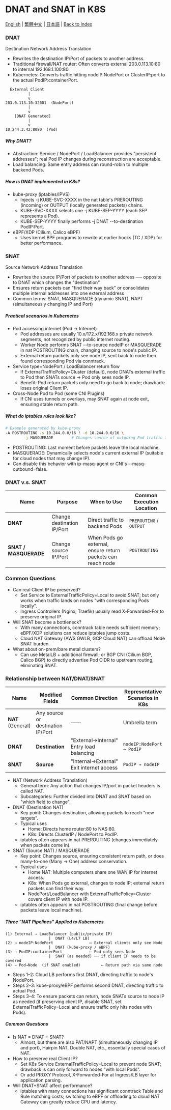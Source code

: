 # DNAT and SNAT in K8S

[English](../en/12_dnat_and_snat_in_k8s.md) | [繁體中文](../zh-tw/12_dnat_and_snat_in_k8s.md) | [日本語](../ja/12_dnat_and_snat_in_k8s.md) | [Back to Index](../README.md)

### DNAT
Destination Network Address Translation
- Rewrites the destination IP/Port of packets to another address.
- Traditional firewall/NAT router: Often converts external 203.0.113.10:80 to internal 192.168.1.100:80.
- Kubernetes: Converts traffic hitting nodeIP:NodePort or ClusterIP:port to the actual PodIP:containerPort.

```
  External Client
          |
          v
203.0.113.10:32001  (NodePort)
          |
          v
    [DNAT Generated]
          |
          v
10.244.3.42:8080  (Pod)

```

##### Why DNAT?
- Abstraction: Service / NodePort / LoadBalancer provides "persistent addresses"; real Pod IP changes during reconstruction are acceptable.
- Load balancing: Same entry address can round-robin to multiple backend Pods.

##### How is DNAT implemented in K8s?
- kube-proxy (iptables/IPVS)
  - Injects -j KUBE-SVC-XXXX in the nat table's PREROUTING (incoming) or OUTPUT (locally generated packets) chains.
  - KUBE-SVC-XXXX selects one -j KUBE-SEP-YYYY (each SEP represents a Pod).
  - KUBE-SEP-YYYY finally performs -j DNAT --to-destination PodIP:Port.
- eBPF/XDP (Cilium, Calico eBPF)
  - Uses kernel BPF programs to rewrite at earlier hooks (TC / XDP) for better performance.

### SNAT
Source Network Address Translation
- Rewrites the source IP/Port of packets to another address ── opposite to DNAT which changes the "destination"
- Ensures return packets can "find their way back" or consolidates multiple internal addresses into one external address
- Common terms: SNAT, MASQUERADE (dynamic SNAT), NAPT (simultaneously changing IP and Port)

##### Practical scenarios in Kubernetes
- Pod accessing internet (Pod → Internet)
  - Pod addresses are usually 10.x/172.x/192.168.x private network segments, not recognized by public internet routing.
  - Worker Node performs SNAT --to-source nodeIP or MASQUERADE in nat POSTROUTING chain, changing source to node's public IP.
  - External return packets only see node IP, sent back to node then found corresponding Pod via conntrack.
- Service type=NodePort / LoadBalancer return flow
  - If ExternalTrafficPolicy=Cluster (default), node DNATs external traffic to Pod then SNATs source → Pod only sees node IP.
  - Benefit: Pod return packets only need to go back to node; drawback: loses original Client IP.
- Cross-Node Pod to Pod (some CNI Plugins)
  - If CNI uses tunnels or overlays, may SNAT again at node exit, ensuring stable return path.

##### What do iptables rules look like?
```bash
# Example generated by kube-proxy
-A POSTROUTING -s 10.244.0.0/16 ! -d 10.244.0.0/16 \
        -j MASQUERADE        # Changes source of outgoing Pod traffic to Node IP
```
- POSTROUTING: Last moment before packets leave the local machine.
- MASQUERADE: Dynamically selects node's current external IP (suitable for cloud nodes that may change IP).
- Can disable this behavior with ip-masq-agent or CNI's --masq-outbound=false.

### DNAT v.s. SNAT
| Name                    | Purpose               | When to Use               | Common Execution Location |
| --------------------- | ---------------- | ------------------- | ------------------- |
| **DNAT**              | Change destination IP/Port | Direct traffic to backend Pods         | `PREROUTING` / `OUTPUT` |
| **SNAT / MASQUERADE** | Change source IP/Port | When Pods go external, ensure return packets can reach node | `POSTROUTING`           |

### Common Questions
- Can real Client IP be preserved?
  - Set Service to ExternalTrafficPolicy=Local to avoid SNAT; but only works when traffic lands on nodes "with corresponding Pods locally".
  - Ingress Controllers (Nginx, Traefik) usually read X-Forwarded-For to preserve original IP.
- Will SNAT become a bottleneck?
  - With many connections, conntrack table needs sufficient memory; eBPF/XDP solutions can reduce iptables jump costs.
  - Cloud NAT Gateway (AWS GWLB, GCP Cloud NAT) can offload Node SNAT burden.
- What about on-prem/bare metal clusters?
  - Can use MetalLB + additional firewall; or BGP CNI (Cilium BGP, Calico BGP) to directly advertise Pod CIDR to upstream routing, eliminating SNAT.

### Relationship between NAT/DNAT/SNAT

| Name           | Modified Fields                 | Common Direction            | Representative Scenarios in K8s              |
| ------------ | -------------------- | --------------- | ------------------------- |
| **NAT** (General) | Any source or destination IP/Port      | ——              | Umbrella term             |
| **DNAT**     | **Destination** | "External→Internal"<br>Entry load balancing | `nodeIP:NodePort → PodIP` |
| **SNAT**     | **Source**      | "Internal→External"<br>Exit internet access   | `PodIP → nodeIP`          |

- NAT (Network Address Translation)
  - General term: Any action that changes IP/port in packet headers is called NAT.
  - Subcategories: Further divided into DNAT and SNAT based on "which field to change".
- DNAT (Destination NAT)
  - Key point: Changes destination, allowing packets to reach "new targets".
  - Typical uses
    - Home: Directs home router:80 to NAS:80.
    - K8s: Directs ClusterIP / NodePort to PodIP.
  - iptables often appears in nat PREROUTING (changes immediately when packets come in).
- SNAT (Source NAT) / MASQUERADE
  - Key point: Changes source, ensuring consistent return path, or does many-to-one (Many → One) address conservation.
  - Typical uses
    - Home NAT: Multiple computers share one WAN IP for internet access.
    - K8s: When Pods go external, changes to node IP; external return packets can find their way.
    - NodePort/LoadBalancer with ExternalTrafficPolicy=Cluster covers client IP with node IP.
  - iptables often appears in nat POSTROUTING (final change before packets leave local machine).

##### Three "NAT Pipelines" Applied to Kubernetes

```
(1) External → LoadBalancer (public/private IP)
                   |  DNAT (L4/L7 LB)
(2) → nodeIP:NodePort                ⟵ External clients only see Node
                   |  DNAT (kube-proxy / eBPF)
(3) → PodIP:containerPort            ⟵ Pod only sees Node
                   |  SNAT (as needed) ── if client IP needs to be covered
(4) ← Pod→Node  (if SNAT enabled)         ⟵ Return path via same node

```
- Steps 1–2: Cloud LB performs first DNAT, directing traffic to node's NodePort.
- Steps 2–3: kube-proxy/eBPF performs second DNAT, directing traffic to actual Pod.
- Steps 3–4: To ensure packets can return, node SNATs source to node IP as needed (if preserving client IP, disable SNAT, set ExternalTrafficPolicy=Local and ensure traffic only hits nodes with Pods).

##### Common Questions
- Is NAT = DNAT + SNAT?
  - Almost, but there are also PAT/NAPT (simultaneously changing IP and port), Hairpin NAT, Double NAT, etc., essentially special cases of NAT.
- How to preserve real Client IP?
  - Set K8s Service ExternalTrafficPolicy=Local to prevent node SNAT; drawback is can only forward to nodes "with local Pods".
  - Or add PROXY Protocol, X-Forwarded-For at Ingress/LB layer for application parsing.
- Will DNAT+SNAT affect performance?
  - iptables with many connections has significant conntrack Table and Rule matching costs; switching to eBPF or offloading to cloud NAT Gateway can greatly reduce CPU and latency. 